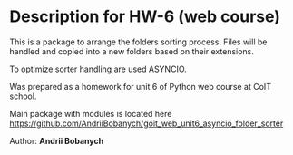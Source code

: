 # Description for HW-6 (web course)

This is a package to arrange the folders sorting process.
Files will be handled and copied into a new folders based on their extensions.

To optimize sorter handling are used ASYNCIO.

Was prepared as a homework for unit 6 of Python web course at CoIT school.

Main package with modules is located here  
https://github.com/AndriiBobanych/goit_web_unit6_asyncio_folder_sorter


Author: <b>Andrii Bobanych<b>